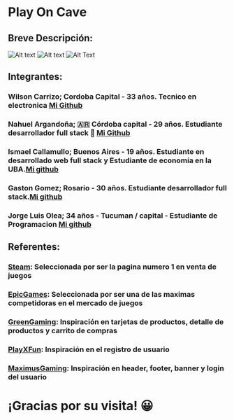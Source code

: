 # Play On Cave
## Breve Descripción: 
![Alt text](https://media.discordapp.net/attachments/1114643571967021119/1121140149967921294/WhatsApp_Image_2023-06-21_at_3.05.24_PM.jpeg?width=1187&height=670)
![Alt text](https://media.discordapp.net/attachments/1114643571967021119/1121140151310090421/WhatsApp_Image_2023-06-21_at_3.05.23_PM.jpeg?width=1188&height=670)
![Alt Text](https://media.discordapp.net/attachments/1114643571967021119/1121140150563520512/WhatsApp_Image_2023-06-21_at_3.05.23_PM_1.jpeg?width=1196&height=670)
## Integrantes:
### Wilson Carrizo; Cordoba Capital - 33 años. Tecnico en electronica [Mi Github](https://github.com/Wilsonc7)
### Nahuel Argandoña; 🇦🇷 Córdoba capital - 29 años. Estudiante desarrollador full stack 🐣 [Mi Github](https://github.com/Aubar48)
### Ismael Callamullo; Buenos Aires - 19 años. Estudiante en desarrollado web full stack y Estudiante de economía en la UBA.[Mi github](https://github.com/IsmaelAxel)
### Gaston Gomez; Rosario - 30 años. Estudiante desarrollador full stack.[Mi github](https://github.com/gastonutn)
### Jorge Luis Olea; 34 años - Tucuman / capital - Estudiante de Programacion [Mi github](https://github.com/jorgitoluis)
## Referentes:
### [Steam](https://store.steampowered.com/?l=spanish): Seleccionada por ser la pagina numero 1 en venta de juegos
### [EpicGames](https://store.epicgames.com/es-ES/): Seleccionada por ser una de las maximas competidoras en el mercado de juegos
### [GreenGaming](https://www.greenmangaming.com/es/): Inspiración en tarjetas de productos, detalle de productos y carrito de compras
### [PlayXFun](https://www.playxfun.com/): Inspiración en el registro de usuario
### [MaximusGaming](https://www.maximus.com.ar/): Inspiración en header, footer, banner y login del usuario
# ¡Gracias por su visita! 😀

<section>
  <img align="center" alt="HTML" height="30" width="40" src="https://raw.githubusercontent.com/devicons/devicon/master/icons/html5/html5-original.svg%22%3E 
  <img align="center" alt="CSS" height="30" width="40" src="https://raw.githubusercontent.com/devicons/devicon/master/icons/css3/css3-original.svg%22%3E 
  <img align="center" alt="JS" height="30" width="40" src="https://raw.githubusercontent.com/devicons/devicon/master/icons/javascript/javascript-plain.svg%22%3E 
  <img align="center" alt="Bootstrap" height="40" width="50" src="https://raw.githubusercontent.com/devicons/devicon/master/icons/bootstrap/bootstrap-original.svg%22%3E 
  <img align="center" alt="REACT" height="40" width="50" src="https://raw.githubusercontent.com/devicons/devicon/master/icons/react/react-original.svg%22%3E
</section>
